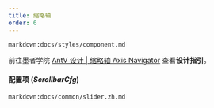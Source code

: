 ```yaml
---
title: 缩略轴
order: 6
---
```


`markdown:docs/styles/component.md`

前往墨者学院 [AntV 设计 | 缩略轴 Axis Navigator](https://www.yuque.com/mo-college/vis-design/gs5ow9) 查看**设计指引**。 

#### 配置项 (_ScrollbarCfg_)

`markdown:docs/common/slider.zh.md`